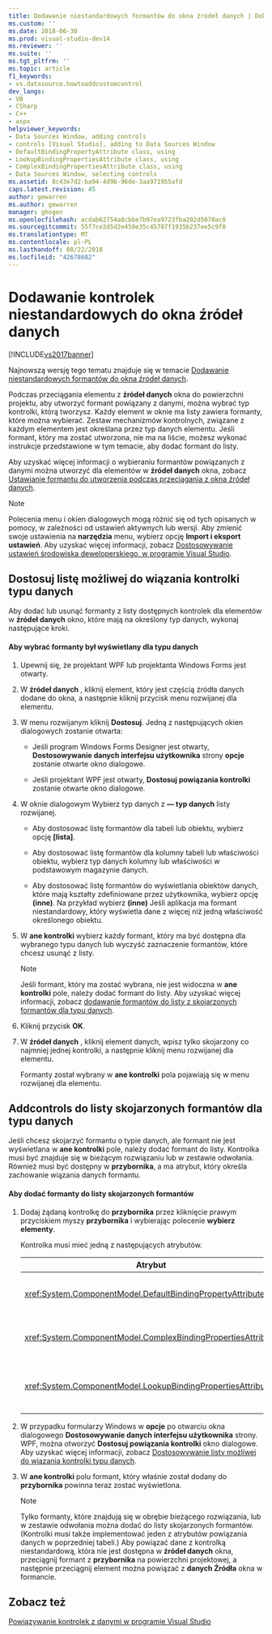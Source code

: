 ```yaml
---
title: Dodawanie niestandardowych formantów do okna źródeł danych | Dokumentacja firmy Microsoft
ms.custom: ''
ms.date: 2018-06-30
ms.prod: visual-studio-dev14
ms.reviewer: ''
ms.suite: ''
ms.tgt_pltfrm: ''
ms.topic: article
f1_keywords:
- vs.datasource.howtoaddcustomcontrol
dev_langs:
- VB
- CSharp
- C++
- aspx
helpviewer_keywords:
- Data Sources Window, adding controls
- controls [Visual Studio], adding to Data Sources Window
- DefaultBindingPropertyAttribute class, using
- LookupBindingPropertiesAttribute class, using
- ComplexBindingPropertiesAttribute class, using
- Data Sources Window, selecting controls
ms.assetid: 8c43e7d2-ba94-4d9b-96de-3aa971955afd
caps.latest.revision: 45
author: gewarren
ms.author: gewarren
manager: ghogen
ms.openlocfilehash: acdab62754a8cbbe7b97ea9723fba202d5078ac0
ms.sourcegitcommit: 55f7ce2d5d2e458e35c45787f1935b237ee5c9f8
ms.translationtype: MT
ms.contentlocale: pl-PL
ms.lasthandoff: 08/22/2018
ms.locfileid: "42678682"
---
```

# <a name="add-custom-controls-to-the-data-sources-window"></a>Dodawanie kontrolek niestandardowych do okna źródeł danych
[!INCLUDE[vs2017banner](../includes/vs2017banner.md)]

Najnowszą wersję tego tematu znajduje się w temacie [Dodawanie niestandardowych formantów do okna źródeł danych](https://docs.microsoft.com/visualstudio/data-tools/add-custom-controls-to-the-data-sources-window).  
  
  
Podczas przeciągania elementu z **źródeł danych** okna do powierzchni projektu, aby utworzyć formant powiązany z danymi, można wybrać typ kontrolki, którą tworzysz. Każdy element w oknie ma listy zawiera formanty, które można wybierać. Zestaw mechanizmów kontrolnych, związane z każdym elementem jest określana przez typ danych elementu. Jeśli formant, który ma zostać utworzona, nie ma na liście, możesz wykonać instrukcje przedstawione w tym temacie, aby dodać formant do listy.  
  
 Aby uzyskać więcej informacji o wybieraniu formantów powiązanych z danymi można utworzyć dla elementów w **źródeł danych** okna, zobacz [Ustawianie formantu do utworzenia podczas przeciągania z okna źródeł danych](../data-tools/set-the-control-to-be-created-when-dragging-from-the-data-sources-window.md).  
  
> [!NOTE]
>  Polecenia menu i okien dialogowych mogą różnić się od tych opisanych w pomocy, w zależności od ustawień aktywnych lub wersji. Aby zmienić swoje ustawienia na **narzędzia** menu, wybierz opcję **Import i eksport ustawień**. Aby uzyskać więcej informacji, zobacz [Dostosowywanie ustawień środowiska deweloperskiego, w programie Visual Studio](http://msdn.microsoft.com/en-us/22c4debb-4e31-47a8-8f19-16f328d7dcd3).  
  
##  <a name="customizinglist"></a> Dostosuj listę możliwej do wiązania kontrolki typu danych  
 Aby dodać lub usunąć formanty z listy dostępnych kontrolek dla elementów w **źródeł danych** okno, które mają na określony typ danych, wykonaj następujące kroki.  
  
#### <a name="to-select-the-controls-to-be-listed-for-a-data-type"></a>Aby wybrać formanty był wyświetlany dla typu danych  
  
1.  Upewnij się, że projektant WPF lub projektanta Windows Forms jest otwarty.  
  
2.  W **źródeł danych** , kliknij element, który jest częścią źródła danych dodane do okna, a następnie kliknij przycisk menu rozwijanej dla elementu.  
  
3.  W menu rozwijanym kliknij **Dostosuj**. Jedną z następujących okien dialogowych zostanie otwarta:  
  
    -   Jeśli program Windows Forms Designer jest otwarty, **Dostosowywanie danych interfejsu użytkownika** strony **opcje** zostanie otwarte okno dialogowe.  
  
    -   Jeśli projektant WPF jest otwarty, **Dostosuj powiązania kontrolki** zostanie otwarte okno dialogowe.  
  
4.  W oknie dialogowym Wybierz typ danych z **— typ danych** listy rozwijanej.  
  
    -   Aby dostosować listę formantów dla tabeli lub obiektu, wybierz opcję **[lista]**.  
  
    -   Aby dostosować listę formantów dla kolumny tabeli lub właściwości obiektu, wybierz typ danych kolumny lub właściwości w podstawowym magazynie danych.  
  
    -   Aby dostosować listę formantów do wyświetlania obiektów danych, które mają kształty zdefiniowane przez użytkownika, wybierz opcję **(inne)**. Na przykład wybierz **(inne)** Jeśli aplikacja ma formant niestandardowy, który wyświetla dane z więcej niż jedną właściwość określonego obiektu.  
  
5.  W **ane kontrolki** wybierz każdy formant, który ma być dostępna dla wybranego typu danych lub wyczyść zaznaczenie formantów, które chcesz usunąć z listy.  
  
    > [!NOTE]
    >  Jeśli formant, który ma zostać wybrana, nie jest widoczna w **ane kontrolki** pole, należy dodać formant do listy. Aby uzyskać więcej informacji, zobacz [dodawanie formantów do listy z skojarzonych formantów dla typu danych](#addingcontrols).  
  
6.  Kliknij przycisk **OK**.  
  
7.  W **źródeł danych** , kliknij element danych, wpisz tylko skojarzony co najmniej jednej kontrolki, a następnie kliknij menu rozwijanej dla elementu.  
  
     Formanty został wybrany w **ane kontrolki** pola pojawiają się w menu rozwijanej dla elementu.  
  
##  <a name="addingcontrols"></a> Addcontrols do listy skojarzonych formantów dla typu danych  
 Jeśli chcesz skojarzyć formantu o typie danych, ale formant nie jest wyświetlana w **ane kontrolki** pole, należy dodać formant do listy. Kontrolka musi być znajduje się w bieżącym rozwiązaniu lub w zestawie odwołania. Również musi być dostępny w **przybornika**, a ma atrybut, który określa zachowanie wiązania danych formantu.  
  
#### <a name="to-add-controls-to-the-list-of-associated-controls"></a>Aby dodać formanty do listy skojarzonych formantów  
  
1.  Dodaj żądaną kontrolkę do **przybornika** przez kliknięcie prawym przyciskiem myszy **przybornika** i wybierając polecenie **wybierz elementy**.  
  
     Kontrolka musi mieć jedną z następujących atrybutów.  
  
    |Atrybut|Opis|  
    |---------------|-----------------|  
    |<xref:System.ComponentModel.DefaultBindingPropertyAttribute>|Implementowanie tego atrybutu na proste formanty, zawierające jedną kolumnę (lub właściwości) dane, takie jak <xref:System.Windows.Forms.TextBox>.|  
    |<xref:System.ComponentModel.ComplexBindingPropertiesAttribute>|Implementowanie tego atrybutu formanty, które wyświetlają list (lub tabele) dane, takie jak <xref:System.Windows.Forms.DataGridView>.|  
    |<xref:System.ComponentModel.LookupBindingPropertiesAttribute>|Implementowanie tego atrybutu formanty, które wyświetlają list (lub tabele) z danych, ale także przedstawiania pojedynczej kolumny lub właściwości, takie jak <xref:System.Windows.Forms.ComboBox>.|  
  
2.  W przypadku formularzy Windows w **opcje** po otwarciu okna dialogowego **Dostosowywanie danych interfejsu użytkownika** strony. WPF, można otworzyć **Dostosuj powiązania kontrolki** okno dialogowe. Aby uzyskać więcej informacji, zobacz [Dostosowywanie listy możliwej do wiązania kontrolki typu danych](#customizinglist).  
  
3.  W **ane kontrolki** polu formant, który właśnie został dodany do **przybornika** powinna teraz zostać wyświetlona.  
  
    > [!NOTE]
    >  Tylko formanty, które znajdują się w obrębie bieżącego rozwiązania, lub w zestawie odwołania można dodać do listy skojarzonych formantów. (Kontrolki musi także implementować jeden z atrybutów powiązania danych w poprzedniej tabeli.) Aby powiązać dane z kontrolką niestandardową, która nie jest dostępna w **źródeł danych** okna, przeciągnij formant z **przybornika** na powierzchni projektowej, a następnie przeciągnij element można powiązać z **danych Źródła** okna w formancie.  
  
## <a name="see-also"></a>Zobacz też  
 [Powiązywanie kontrolek z danymi w programie Visual Studio](../data-tools/bind-controls-to-data-in-visual-studio.md)

